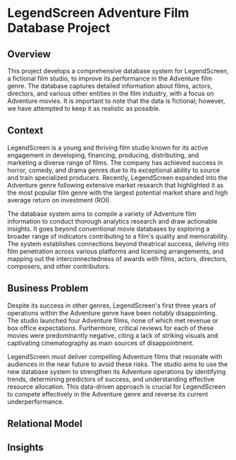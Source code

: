 # LegendScreen Adventure Film Database Project
## Overview
This project develops a comprehensive database system for LegendScreen, a fictional film studio, to improve its performance in the Adventure film genre. The database captures detailed information about films, actors, directors, and various other entities in the film industry, with a focus on Adventure movies. It is important to note that the data is fictional; however, we have attempted to keep it as realistic as possible.

## Context

LegendScreen is a young and thriving film studio known for its active engagement in developing, financing, producing, distributing, and marketing a diverse range of films. The company has achieved success in horror, comedy, and drama genres due to its exceptional ability to source and train specialized producers. Recently, LegendScreen expanded into the Adventure genre following extensive market research that highlighted it as the most popular film genre with the largest potential market share and high average return on investment (ROI).

The database system aims to compile a variety of Adventure film information to conduct thorough analytics research and draw actionable insights. It goes beyond conventional movie databases by exploring a broader range of indicators contributing to a film's quality and memorability. The system establishes connections beyond theatrical success, delving into film penetration across various platforms and licensing arrangements, and mapping out the interconnectedness of awards with films, actors, directors, composers, and other contributors.

## Business Problem

Despite its success in other genres, LegendScreen's first three years of operations within the Adventure genre have been notably disappointing. The studio launched four Adventure films, none of which met revenue or box office expectations. Furthermore, critical reviews for each of these movies were predominantly negative, citing a lack of striking visuals and captivating cinematography as main sources of disappointment.

LegendScreen must deliver compelling Adventure films that resonate with audiences in the near future to avoid these risks. The studio aims to use the new database system to strengthen its Adventure operations by identifying trends, determining predictors of success, and understanding effective resource allocation. This data-driven approach is crucial for LegendScreen to compete effectively in the Adventure genre and reverse its current underperformance.

## Relational Model

## Insights
